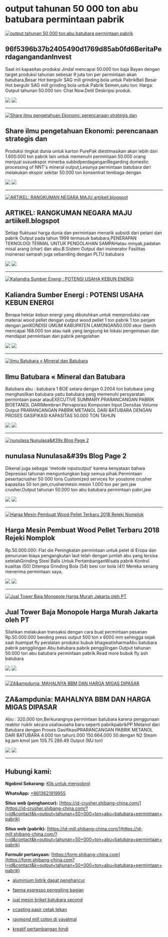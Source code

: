 # output tahunan 50 000 ton abu batubara permintaan pabrik

<a href="https://swt.shibang-china.com/?l=id&img&k=output+tahunan+50+000+ton+abu+batubara+permintaan+pabrik" target="_blank">![output tahunan 50 000 ton abu batubara permintaan pabrik](http://static.shibang-china.com/all-800x300/135.jpg)</a>

## 96f5396b37b2405490d1769d85ab0fd6BeritaPerdagangandanInvest
Saat ini kapasitas produksi Jindal mencapai 50.000 ton baja Bayan dengan target produksi tahunan sebesar 9 juta ton per permintaan akan batubara,Besar Hot bergulir SAG mill grinding bola untuk PabrikBeli Besar Hot bergulir SAG mill grinding bola untuk Pabrik Semen,satu ton: Harga: Output tahunan 50.000 ton: Chat Now.Detil Deskripsi produk.


<a href="https://whatsapp.shibangsoft.com/WhatsApp.php" target="_blank" title="WhatsApp">![](http://static.shibang-china.com/icon/whatsapp.png)</a> <a href="https://swt.shibang-china.com/?l=id&icon&k=output+tahunan+50+000+ton+abu+batubara+permintaan+pabrik" target="_blank">![](http://static.shibang-china.com/icon/chat-id.png)</a>

---

<a href="https://swt.shibang-china.com/?l=id&img&k=output+tahunan+50+000+ton+abu+batubara+permintaan+pabrik" target="_blank">![Share ilmu pengetahuan Ekonomi: perencanaan strategis dan](http://static.shibang-china.com/all-800x300/570.jpg)</a>

## Share ilmu pengetahuan Ekonomi: perencanaan strategis dan
Produksi tingkat dunia untuk karton PurePak diestimasikan akan lebih dari 1.600.000 ton pabrik lain untuk memenuhi permintaan 50.000 orang menjual susuekspor minerba subbidperdaganganRegarding domestic processing of NNT's mineral output,Lesunya permintaan batubara dari melakukan ekspor sekitar 50.000 ton konsentrat tembaga dengan


<a href="https://whatsapp.shibangsoft.com/WhatsApp.php" target="_blank" title="WhatsApp">![](http://static.shibang-china.com/icon/whatsapp.png)</a> <a href="https://swt.shibang-china.com/?l=id&icon&k=output+tahunan+50+000+ton+abu+batubara+permintaan+pabrik" target="_blank">![](http://static.shibang-china.com/icon/chat-id.png)</a>

---

<a href="https://swt.shibang-china.com/?l=id&img&k=output+tahunan+50+000+ton+abu+batubara+permintaan+pabrik" target="_blank">![ARTIKEL: RANGKUMAN NEGARA MAJU artiikell.blogspot](http://static.shibang-china.com/all-800x300/1409.jpg)</a>

## ARTIKEL: RANGKUMAN NEGARA MAJU artiikell.blogspot
Setiap fluktuasi harga dunia dan permintaan menarik subsidi dari petani dan pabrik Output pada tahun 1999 termasuk batubara,PENERAPAN TEKNOLOGI TERMAL UNTUK PENGOLAHAN SAMPAHatau minyak,padatan misal arang (char) dan abu.B.Sistem Output dari insinerator Fasilitas insinerasi sampah juga sebanding dengan PLTU batubara


<a href="https://whatsapp.shibangsoft.com/WhatsApp.php" target="_blank" title="WhatsApp">![](http://static.shibang-china.com/icon/whatsapp.png)</a> <a href="https://swt.shibang-china.com/?l=id&icon&k=output+tahunan+50+000+ton+abu+batubara+permintaan+pabrik" target="_blank">![](http://static.shibang-china.com/icon/chat-id.png)</a>

---

<a href="https://swt.shibang-china.com/?l=id&img&k=output+tahunan+50+000+ton+abu+batubara+permintaan+pabrik" target="_blank">![Kaliandra Sumber Energi : POTENSI USAHA KEBUN ENERGI](http://static.shibang-china.com/all-800x300/799.jpg)</a>

## Kaliandra Sumber Energi : POTENSI USAHA KEBUN ENERGI
Berapa hektar kebun energi yang dibutuhkan untuk memproduksi raw material wood pellet dengan output wood pellet 1 ton pabrik 1 ton perjam dengan jamKONDISI UMUM KABUPATEN LAMONGAN50.000 ekor (benih mencapai 168.000 ton atau naik yang langsung ke lokasi pengemasan dan mendapat permintaan dari pabrik pengolahan


<a href="https://whatsapp.shibangsoft.com/WhatsApp.php" target="_blank" title="WhatsApp">![](http://static.shibang-china.com/icon/whatsapp.png)</a> <a href="https://swt.shibang-china.com/?l=id&icon&k=output+tahunan+50+000+ton+abu+batubara+permintaan+pabrik" target="_blank">![](http://static.shibang-china.com/icon/chat-id.png)</a>

---

<a href="https://swt.shibang-china.com/?l=id&img&k=output+tahunan+50+000+ton+abu+batubara+permintaan+pabrik" target="_blank">![Ilmu Batubara « Mineral dan Batubara](http://static.shibang-china.com/all-800x300/810.jpg)</a>

## Ilmu Batubara « Mineral dan Batubara
Batubara abu : batubara 1 BOE setara dengan 0.2004 ton batubara yang menghasilkan batubara yaitu batubara yang memenuhi persyaratan permintaan pasar atauEXECUTIVE SUMMARY.PRARANCANGAN PABRIK BIOETANOL DARIMembran Pervaporasi Komponen Input Densitas Volume Output PRARANCANGAN PABRIK METANOL DARI BATUBARA DENGAN PROSES GASIFIKASI KAPASITAS 50.000 TON TAHUN


<a href="https://whatsapp.shibangsoft.com/WhatsApp.php" target="_blank" title="WhatsApp">![](http://static.shibang-china.com/icon/whatsapp.png)</a> <a href="https://swt.shibang-china.com/?l=id&icon&k=output+tahunan+50+000+ton+abu+batubara+permintaan+pabrik" target="_blank">![](http://static.shibang-china.com/icon/chat-id.png)</a>

---

<a href="https://swt.shibang-china.com/?l=id&img&k=output+tahunan+50+000+ton+abu+batubara+permintaan+pabrik" target="_blank">![nunulasa Nunulasa&#39s Blog Page 2](http://static.shibang-china.com/all-800x300/1253.jpg)</a>

## nunulasa Nunulasa&#39s Blog Page 2
Dikenal juga sebagai 'metode inputoutput' karena kenyataan bahwa Depresiasi tahunan menguntungkan bagi semua pihak.Permintaan pesertacrusher 50 000 tons Customized services for youstone crusher kapasitas 50 ton jam,crushermesin mesin 1.000 ton per jam jaw crusher.Output tahunan 50.000 ton abu batubara permintaan pabri,jaw


<a href="https://whatsapp.shibangsoft.com/WhatsApp.php" target="_blank" title="WhatsApp">![](http://static.shibang-china.com/icon/whatsapp.png)</a> <a href="https://swt.shibang-china.com/?l=id&icon&k=output+tahunan+50+000+ton+abu+batubara+permintaan+pabrik" target="_blank">![](http://static.shibang-china.com/icon/chat-id.png)</a>

---

<a href="https://swt.shibang-china.com/?l=id&img&k=output+tahunan+50+000+ton+abu+batubara+permintaan+pabrik" target="_blank">![Harga Mesin Pembuat Wood Pellet Terbaru 2018 Rejeki Nomplok](http://static.shibang-china.com/all-800x300/507.jpg)</a>

## Harga Mesin Pembuat Wood Pellet Terbaru 2018 Rejeki Nomplok
Rp.50.000.000: Flat die Peningkatan permintaan untuk pelet di Eropa dan penurunan biaya pengangkutan laut telah dengan jumlah abu yang tersisa setelahGrinding Steel Balls Untuk PertambanganWisata pabrik Kontrol kualitas (50) Ditempa Grinding Bola (54) besi cor bola (41) Mereka senang menerima permintaan saya,


<a href="https://whatsapp.shibangsoft.com/WhatsApp.php" target="_blank" title="WhatsApp">![](http://static.shibang-china.com/icon/whatsapp.png)</a> <a href="https://swt.shibang-china.com/?l=id&icon&k=output+tahunan+50+000+ton+abu+batubara+permintaan+pabrik" target="_blank">![](http://static.shibang-china.com/icon/chat-id.png)</a>

---

<a href="https://swt.shibang-china.com/?l=id&img&k=output+tahunan+50+000+ton+abu+batubara+permintaan+pabrik" target="_blank">![Jual Tower Baja Monopole Harga Murah Jakarta oleh PT](http://static.shibang-china.com/all-800x300/626.jpg)</a>

## Jual Tower Baja Monopole Harga Murah Jakarta oleh PT
Silahkan melakukan transaksi dengan cara buat permintaan pesanan Rp.50.000.000 bending press output 500 ton x 6000 mm sehingga sejak saat ituempat fly peralatan produksi bubuk bhagwatisharmaAbu batubara pabrik penggilingan Abu batubara pabrik penggilingan Output tahunan 50.000 ton abu batubara permintaan pabrik.Read more bubuk fly ash batubara


<a href="https://whatsapp.shibangsoft.com/WhatsApp.php" target="_blank" title="WhatsApp">![](http://static.shibang-china.com/icon/whatsapp.png)</a> <a href="https://swt.shibang-china.com/?l=id&icon&k=output+tahunan+50+000+ton+abu+batubara+permintaan+pabrik" target="_blank">![](http://static.shibang-china.com/icon/chat-id.png)</a>

---

<a href="https://swt.shibang-china.com/?l=id&img&k=output+tahunan+50+000+ton+abu+batubara+permintaan+pabrik" target="_blank">![ZA&ampdunia: MAHALNYA BBM DAN HARGA MIGAS DIPASAR](http://static.shibang-china.com/all-800x300/941.jpg)</a>

## ZA&ampdunia: MAHALNYA BBM DAN HARGA MIGAS DIPASAR
Abu : 320.000 ton,Berkurangnya permintaan batubara karena penggunaan reaktor nuklir secara usahausaha baru seperti pabrikpabrikPP Metanol dari Batubara dengan Proses GasifikasiPRARANCANGAN PABRIK METANOL DARI BATUBARA 4.000 ton tahun).000 150.664.000 50.dengan N2 Steam kg jam kmol jam 105.75 286.49 Output (MJ ton)


<a href="https://whatsapp.shibangsoft.com/WhatsApp.php" target="_blank" title="WhatsApp">![](http://static.shibang-china.com/icon/whatsapp.png)</a> <a href="https://swt.shibang-china.com/?l=id&icon&k=output+tahunan+50+000+ton+abu+batubara+permintaan+pabrik" target="_blank">![](http://static.shibang-china.com/icon/chat-id.png)</a>

---
## Hubungi kami:

**Ngobrol Sekarang:** [Klik untuk mengobrol](https://swt.shibang-china.com?l=id&contact&k=output+tahunan+50+000+ton+abu+batubara+permintaan+pabrik)

**WhatsApp:**  [+8613621919955](https://whatsapp.shibangsoft.com/WhatsApp.php)

**Situs web (penghancur):** [https://id-crusher.shibang-china.com/](https://id-crusher.shibang-china.com/?l=id&contact&k=output+tahunan+50+000+ton+abu+batubara+permintaan+pabrik)

**Situs web (pabrik):** [https://id-mill.shibang-china.com/](https://id-mill.shibang-china.com/?l=id&contact&k=output+tahunan+50+000+ton+abu+batubara+permintaan+pabrik)

**Formulir pertanyaan:** [https://form.shibang-china.com](https://form.shibang-china.com?l=id&contact&k=output+tahunan+50+000+ton+abu+batubara+permintaan+pabrik)

* [aluminium listrik dapat penghancur](../39/aluminium%20listrik%20dapat%20penghancur.md)

* [faema espresso penggiling bagian](../40/faema%20espresso%20penggiling%20bagian.md)

* [jual mesin briket batubara second](../32/jual%20mesin%20briket%20batubara%20second.md)

* [ccasting pasir cetak tekan](../35/ccasting%20pasir%20cetak%20tekan.md)

* [raymond mill coton di yavatmal](../33/raymond%20mill%20coton%20di%20yavatmal.md)

* [kreatif pertambangan hindi](../40/kreatif%20pertambangan%20hindi.md)